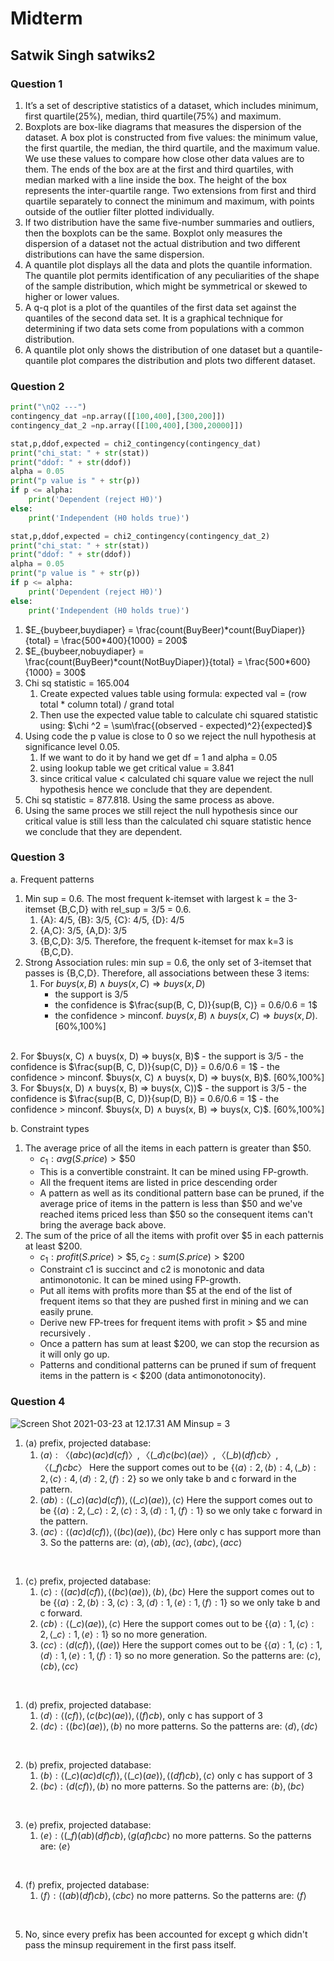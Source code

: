 
# Midterm

## Satwik Singh satwiks2

### Question 1

1. It’s a set of descriptive statistics of a dataset, which includes minimum, first quartile(25%), median, third quartile(75%) and maximum.
2. Boxplots are box-like diagrams that measures the dispersion of the dataset. A box plot is constructed from five values: the minimum value, the first quartile, the median, the third quartile, and the maximum value. We use these values to compare how close other data values are to them. The ends of the box are at the first and third quartiles, with median marked with a line inside the box. The height of the box represents the inter-quartile range. Two extensions from first and third quartile separately to connect the minimum and maximum, with points outside of the outlier filter plotted individually.
3. If two distribution have the same five-number summaries and outliers, then the boxplots can be the same. Boxplot only measures the dispersion of a dataset not the actual distribution and two different distributions can have the same dispersion.
4. A quantile plot displays all the data and plots the quantile information. The quantile plot permits identification of any peculiarities of the shape of the sample distribution, which might be symmetrical or skewed to higher or lower values.
5. A q-q plot is a plot of the quantiles of the first data set against the quantiles of the second data set. It is a graphical technique for determining if two data sets come from populations with a common distribution.
6. A quantile plot only shows the distribution of one dataset but a quantile-quantile plot compares the distribution and plots two different dataset.

### Question 2

```python
print("\nQ2 ---")
contingency_dat =np.array([[100,400],[300,200]])
contingency_dat_2 =np.array([[100,400],[300,20000]])

stat,p,ddof,expected = chi2_contingency(contingency_dat)
print("chi_stat: " + str(stat))
print("ddof: " + str(ddof))
alpha = 0.05
print("p value is " + str(p)) 
if p <= alpha: 
    print('Dependent (reject H0)') 
else: 
    print('Independent (H0 holds true)')

stat,p,ddof,expected = chi2_contingency(contingency_dat_2)
print("chi_stat: " + str(stat))
print("ddof: " + str(ddof))
alpha = 0.05
print("p value is " + str(p)) 
if p <= alpha: 
    print('Dependent (reject H0)') 
else: 
    print('Independent (H0 holds true)') 
```

1. $E_{buybeer,buydiaper} = \frac{count(BuyBeer)*count(BuyDiaper)}{total} = \frac{500*400}{1000} = 200$
2. $E_{buybeer,nobuydiaper} = \frac{count(BuyBeer)*count(NotBuyDiaper)}{total} = \frac{500*600}{1000} = 300$
3. Chi sq statistic = 165.004
   1. Create expected values table using formula:
   expected val = (row total * column total) / grand total
   1. Then use the expected value table to calculate chi squared statistic using:
   $\chi ^2 = \sum\frac{(observed - expected)^2}{expected}$
4. Using code the p value is close to 0 so we reject the null hypothesis at significance level 0.05.
   1. If we want to do it by hand we get df = 1 and alpha = 0.05
   2. using lookup table we get critical value = 3.841
   3. since critical value < calculated chi square value we reject the null hypothesis hence we conclude that they are dependent.
5. Chi sq statistic = 877.818. Using the same process as above.
6. Using the same proces we still reject the null hypothesis since our critical value is still less than the calculated chi square statistic hence we conclude that they are dependent.

### Question 3

a. Frequent patterns

1. Min sup = 0.6.
The most frequent k-itemset with largest k = the 3-itemset {B,C,D} with rel_sup = 3/5 = 0.6.
   1. {A}: 4/5, {B}: 3/5, {C}: 4/5, {D}: 4/5
   2. {A,C}: 3/5, {A,D}: 3/5
   3. {B,C,D}: 3/5.
   Therefore, the frequent k-itemset for max k=3 is {B,C,D}.
1. Strong Association rules:
   min sup = 0.6, the only set of 3-itemset that passes is {B,C,D}. Therefore, all associations between these 3 items:
    1. For $buys(x, B) ∧ buys(x, C) ⇒ buys(x, D)$
       - the support is 3/5
       - the confidence is $\frac{sup(B, C, D)}{sup(B, C)} = 0.6/0.6 = 1$
       - the confidence > minconf.
       $buys(x,B)∧buys(x,C)⇒buys(x,D)$. [60%,100%]  
<br>
    2. For $buys(x, C) ∧ buys(x, D) ⇒ buys(x, B)$
       - the support is 3/5
       - the confidence is $\frac{sup(B, C, D)}{sup(C, D)} = 0.6/0.6 = 1$
       - the confidence > minconf.
       $buys(x, C) ∧ buys(x, D) ⇒ buys(x, B)$. [60%,100%]  
<br>
    3. For $buys(x, D) ∧ buys(x, B) ⇒ buys(x, C))$
        - the support is 3/5
        - the confidence is $\frac{sup(B, C, D)}{sup(D, B)} = 0.6/0.6 = 1$
        - the confidence > minconf.
        $buys(x, D) ∧ buys(x, B) ⇒ buys(x, C)$. [60%,100%]  


b. Constraint types

1. The average price of all the items in each pattern is greater than \$50.
   - $c_1: avg(S.price) > \$50$
   - This is a convertible constraint. It can be mined using FP-growth.
   - All the frequent items are listed in price descending order
   - A pattern as well as its conditional pattern base can be pruned, if the average price of items in the pattern is less than \$50 and we've reached items priced less than \$50 so the consequent items can't bring the average back above.
2. The sum of the price of all the items with profit over \$5 in each patternis at least \$200.
   - $c_1: profit(S.price) > \$5, c_2: sum(S.price) > \$200$
   - Constraint c1 is succinct and c2 is monotonic and data antimonotonic. It can be mined using FP-growth.
   - Put all items with profits more than $5 at the end of the list of frequent items so that they are pushed first in mining and we can easily prune.
   - Derive new FP-trees for frequent items with profit > $5 and mine recursively .
   - Once a pattern has sum at least $200, we can stop the recursion as it will only go up.
   - Patterns and conditional patterns can be pruned if sum of frequent items in the pattern is < $200 (data antimonotonocity).

### Question 4

![Screen Shot 2021-03-23 at 12.17.31 AM](/assets/Screen%20Shot%202021-03-23%20at%2012.17.31%20AM.png)
Minsup = 3
1. ⟨a⟩ prefix, projected database:
   1. $⟨a⟩ : 〈(abc)(ac)d(cf)〉,〈(\_d)c(bc)(ae)〉,〈(\_b)(df)cb〉,〈(\_f)cbc〉$
   Here the support comes out to be $\{⟨a⟩ : 2, ⟨b⟩ : 4, ⟨\_b⟩ : 2, ⟨c⟩ : 4,⟨d⟩ : 2,⟨f⟩ : 2\}$ so we only take b and c forward in the pattern.
   2. $⟨ab⟩ : ⟨(\_c)(ac)d(cf)⟩, ⟨(\_c)(ae)⟩, ⟨c⟩$
   Here the support comes out to be $\{⟨a⟩ : 2,⟨\_c⟩ : 2, ⟨c⟩ : 3 ,⟨d⟩ : 1,⟨f⟩ : 1\}$ so we only take c forward in the pattern.
   3. $⟨ac⟩ : ⟨(ac)d(cf)⟩, ⟨(bc)(ae)⟩, ⟨bc⟩$
   Here only c has support more than 3.
   So the patterns are: $⟨a⟩, ⟨ab⟩, ⟨ac⟩, ⟨abc⟩, ⟨acc⟩$
<br>

1. ⟨c⟩ prefix, projected database:
   1. $⟨c⟩ : ⟨(ac)d(cf)⟩, ⟨(bc)(ae)⟩, ⟨b⟩, ⟨bc⟩$
   Here the support comes out to be $\{⟨a⟩ : 2, ⟨b⟩ : 3, ⟨c⟩ : 3,⟨d⟩ : 1,⟨e⟩ : 1,⟨f⟩ : 1\}$ so we only take b and c forward.
   1. $⟨cb⟩ : ⟨(\_c)(ae)⟩, ⟨c⟩$
   Here the support comes out to be $\{⟨a⟩ : 1, ⟨c⟩ : 2,⟨\_c⟩ : 1,⟨e⟩ : 1\}$ so no more generation.
   1. $⟨cc⟩ : ⟨d(cf)⟩, ⟨(ae)⟩$
   Here the support comes out to be $\{⟨a⟩ : 1, ⟨c⟩ : 1,⟨d⟩ : 1,⟨e⟩ : 1,⟨f⟩ : 1\}$ so no more generation.
   So the patterns are: $⟨c⟩, ⟨cb⟩, ⟨cc⟩$
<br>

1. ⟨d⟩ prefix, projected database:
   1. $⟨d⟩ : ⟨(cf)⟩, ⟨c(bc)(ae)⟩, ⟨( f)cb⟩$, only c has support of 3
   2. $⟨dc⟩ : ⟨(bc)(ae)⟩, ⟨b⟩$ no more patterns.
   So the patterns are: $⟨d⟩, ⟨dc⟩$
<br>

2. ⟨b⟩ prefix, projected database:
   1. $⟨b⟩ : ⟨(\_c)(ac)d(cf)⟩, ⟨(\_c)(ae)⟩, ⟨(df)cb⟩, ⟨c⟩$ only c has support of 3
   2. $⟨bc⟩ : ⟨d(cf)⟩, ⟨b⟩$ no more patterns.
   So the patterns are: $⟨b⟩, ⟨bc⟩$
<br>

3. ⟨e⟩ prefix, projected database:
   1. $⟨e⟩ : ⟨(\_f)(ab)(df)cb⟩, ⟨g(af)cbc⟩$ no more patterns.
   So the patterns are: $⟨e⟩$
<br>

4. ⟨f⟩ prefix, projected database:
   1. $⟨f⟩ : ⟨(ab)(df)cb⟩, ⟨cbc⟩$ no more patterns.
   So the patterns are: $⟨f⟩$
<br>

5. No, since every prefix has been accounted for except g which didn't pass the minsup requirement in the first pass itself.